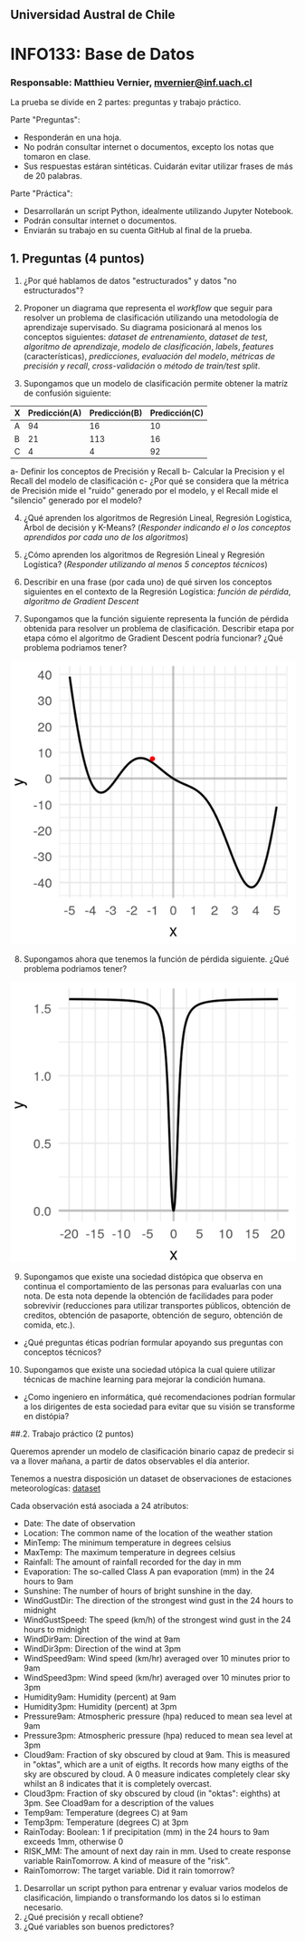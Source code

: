 ## Universidad Austral de Chile

# INFO133: Base de Datos

### Responsable: Matthieu Vernier, mvernier@inf.uach.cl

La prueba se divide en 2 partes: preguntas y trabajo práctico.

Parte "Preguntas":
- Responderán en una hoja. 
- No podrán consultar internet o documentos, excepto los notas que tomaron en clase.
- Sus respuestas estáran sintéticas. Cuidarán evitar utilizar frases de más de 20 palabras.

Parte "Práctica":
- Desarrollarán un script Python, idealmente utilizando Jupyter Notebook.
- Podrán consultar internet o documentos.
- Enviarán su trabajo en su cuenta GitHub al final de la prueba. 

## 1. Preguntas (4 puntos)

1. ¿Por qué hablamos de datos "estructurados" y datos "no estructurados"?

2. Proponer un diagrama que representa el _workflow_ que seguir para resolver un problema de clasificación utilizando una metodología de aprendizaje supervisado. Su diagrama posicionará al menos los conceptos siguientes: _dataset de entrenamiento_, _dataset de test_, _algoritmo de aprendizaje_, _modelo de clasificación_, _labels_, _features_ (características), _predicciones_, _evaluación del modelo_, _métricas de precisión y recall_, _cross-validación_ o _método de train/test split_.

3. Supongamos que un modelo de clasificación permite obtener la matríz de confusión siguiente:

X | Predicción(A) | Predicción(B) | Predicción(C)
---------------|---------------|---------------|---------------
A | 94 | 16 | 10
B | 21 | 113 | 16
C | 4 | 4 | 92

a- Definir los conceptos de Precisión y Recall
b- Calcular la Precision y el Recall del modelo de clasificación
c- ¿Por qué se considera que la métrica de Precisión mide el "ruido" generado por el modelo, y el Recall mide el "silencio" generado por el modelo?

4. ¿Qué aprenden los algoritmos de Regresión Lineal, Regresión Logística, Árbol de decisión y K-Means? (_Responder indicando el o los conceptos aprendidos por cada uno de los algoritmos_)

5. ¿Cómo aprenden los algoritmos de Regresión Lineal y Regresión Logística? (_Responder utilizando al menos 5 conceptos técnicos_)

6. Describir en una frase (por cada uno) de qué sirven los conceptos siguientes en el contexto de la Regresión Logística: _función de pérdida_, _algoritmo de Gradient Descent_

7. Supongamos que la función siguiente representa la función de pérdida obtenida para resolver un problema de clasificación. Describir etapa por etapa cómo el algoritmo de Gradient Descent podría funcionar? ¿Qué problema podriamos tener?

![función de perdida 1](funcion1.png)

8. Supongamos ahora que tenemos la función de pérdida siguiente. ¿Qué problema podriamos tener?

![función de perdida 2](funcion2.png)

9. Supongamos que existe una sociedad distópica que observa en continua el comportamiento de las personas para evaluarlas con una nota. De esta nota depende la obtención de facilidades para poder sobrevivir (reducciones para utilizar transportes públicos, obtención de creditos, obtención de pasaporte, obtención de seguro, obtención de comida, etc.).
- ¿Qué preguntas éticas podrían formular apoyando sus preguntas con conceptos técnicos?

10. Supongamos que existe una sociedad utópica la cual quiere utilizar técnicas de machine learning para mejorar la condición humana.
- ¿Como ingeniero en informática, qué recomendaciones podrían formular a los dirigentes de esta sociedad para evitar que su visión se transforme en distópia?


##.2. Trabajo práctico (2 puntos)

Queremos aprender un modelo de clasificación binario capaz de predecir si va a llover mañana, a partir de datos observables el día anterior.

Tenemos a nuestra disposición un dataset de observaciones de estaciones meteorologícas: [dataset](meteo.csv)

Cada observación está asociada a 24 atributos:
- Date: The date of observation
- Location: The common name of the location of the weather station
- MinTemp: The minimum temperature in degrees celsius
- MaxTemp: The maximum temperature in degrees celsius
- Rainfall: The amount of rainfall recorded for the day in mm
- Evaporation: The so-called Class A pan evaporation (mm) in the 24 hours to 9am
- Sunshine: The number of hours of bright sunshine in the day.
- WindGustDir: The direction of the strongest wind gust in the 24 hours to midnight
- WindGustSpeed: The speed (km/h) of the strongest wind gust in the 24 hours to midnight
- WindDir9am: Direction of the wind at 9am
- WindDir3pm: Direction of the wind at 3pm
- WindSpeed9am: Wind speed (km/hr) averaged over 10 minutes prior to 9am
- WindSpeed3pm: Wind speed (km/hr) averaged over 10 minutes prior to 3pm
- Humidity9am: Humidity (percent) at 9am
- Humidity3pm: Humidity (percent) at 3pm
- Pressure9am: Atmospheric pressure (hpa) reduced to mean sea level at 9am
- Pressure3pm: Atmospheric pressure (hpa) reduced to mean sea level at 3pm
- Cloud9am: Fraction of sky obscured by cloud at 9am. This is measured in "oktas", which are a unit of eigths. It records how many eigths of the sky are obscured by cloud. A 0 measure indicates completely clear sky whilst an 8 indicates that it is completely overcast.
- Cloud3pm: Fraction of sky obscured by cloud (in "oktas": eighths) at 3pm. See Cload9am for a description of the values
- Temp9am: Temperature (degrees C) at 9am
- Temp3pm: Temperature (degrees C) at 3pm
- RainToday: Boolean: 1 if precipitation (mm) in the 24 hours to 9am exceeds 1mm, otherwise 0
- RISK_MM: The amount of next day rain in mm. Used to create response variable RainTomorrow. A kind of measure of the "risk".
- RainTomorrow: The target variable. Did it rain tomorrow?

1) Desarrollar un script python para entrenar y evaluar varios modelos de clasificación, limpiando o transformando los datos si lo estiman necesario.
2) ¿Qué precisión y recall obtiene?
3) ¿Qué variables son buenos predictores?

